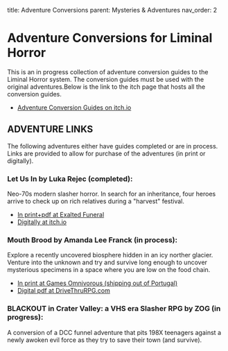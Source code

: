 title: Adventure Conversions
parent: Mysteries & Adventures
nav_order: 2

# Adventure Conversions for Liminal Horror
This is an in progress collection of adventure conversion guides to the Liminal Horror system. The conversion guides must be used with the original adventures.Below is the link to the itch page that hosts all the conversion guides.
- [Adventure Conversion Guides on itch.io](https://goblinarchives.itch.io/adventure-conversions-for-liminal-horror)

## ADVENTURE LINKS
The following adventures either have guides completed or are in process. Links are provided to allow for purchase of the adventures (in print or digitally).

### Let Us In by Luka Rejec (completed):
Neo-70s modern slasher horror. In search for an inheritance, four heroes arrive to check up on rich relatives during a "harvest" festival.
- [In print+pdf at Exalted Funeral](https://www.exaltedfuneral.com/products/let-us-in-pdf)
- [Digitally at itch.io](https://wizardthieffighter.itch.io/let-us-in)

### Mouth Brood by Amanda Lee Franck (in process):
Explore a recently uncovered biosphere hidden in an icy norther glacier. Venture into the unknown and try and survive long enough to uncover mysterious specimens in a space where you are low on the food chain.
- [In print at Games Omnivorous (shipping out of Portugal)](https://gamesomnivorous.com/collections/manifestus-omnivorous/products/mouth-brood)
- [Digital pdf at DriveThruRPG.com](https://www.drivethrurpg.com/product/373291/Mouth-Brood)

### BLACKOUT in Crater Valley: a VHS era Slasher RPG by ZOG (in progress):
A conversion of a DCC funnel adventure that pits 198X teenagers against a newly awoken evil force as they try to save their town (and survive).
